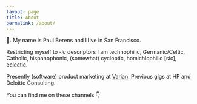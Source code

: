 ```yaml
---
layout: page
title: About
permalink: /about/
---
```

&#128075;. My name is Paul Berens and I live in San Francisco.

Restricting myself to *-ic* descriptors I am technophilic, Germanic/Celtic, Catholic, hispanophonic, (somewhat) cycloptic, homichlophilic [sic], eclectic.

Presently (software) product marketing at <a href="https://www.varian.com/" target="_blank">Varian</a>. Previous gigs at HP and Deloitte Consulting.

You can find me on these channels &#128071;

<a href="https://angel.co/berens" target="_blank"><i class="fab fa-angellist"></i></a>&nbsp;&nbsp;&nbsp;
<a href="https://keybase.io/berens" target="_blank"><i class="fab fa-keybase"></i></a>&nbsp;&nbsp;&nbsp;
<a href="https://www.linkedin.com/in/berensp/" target="_blank"><i class="fab fa-linkedin-in"></i></a>&nbsp;&nbsp;&nbsp;
<a href="https://mastodon.social/@berens" target="_blank"><i class="fab fa-mastodon"></i></a>&nbsp;&nbsp;&nbsp;
<a href="https://signal.org/" target="_blank"><i class="fas fa-signal"></i></a>&nbsp;&nbsp;&nbsp;
<a href="https://t.me/berensp" target="_blank"><i class="fab fa-telegram-plane"></i></a>&nbsp;&nbsp;&nbsp;
<a style="text-decoration:none" href="https://twitter.com/berensp" target="_blank"><i class="fab fa-twitter"></i></a>
